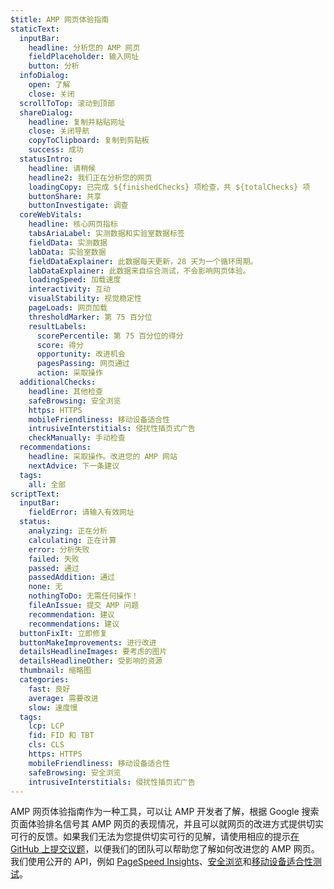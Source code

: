 ```yaml
---
$title: AMP 网页体验指南
staticText:
  inputBar:
    headline: 分析您的 AMP 网页
    fieldPlaceholder: 输入网址
    button: 分析
  infoDialog:
    open: 了解
    close: 关闭
  scrollToTop: 滚动到顶部
  shareDialog:
    headline: 复制并粘贴网址
    close: 关闭导航
    copyToClipboard: 复制到剪贴板
    success: 成功
  statusIntro:
    headline: 请稍候
    headline2: 我们正在分析您的网页
    loadingCopy: 已完成 ${finishedChecks} 项检查，共 ${totalChecks} 项
    buttonShare: 共享
    buttonInvestigate: 调查
  coreWebVitals:
    headline: 核心网页指标
    tabsAriaLabel: 实测数据和实验室数据标签
    fieldData: 实测数据
    labData: 实验室数据
    fieldDataExplainer: 此数据每天更新，28 天为一个循环周期。
    labDataExplainer: 此数据来自综合测试，不会影响网页体验。
    loadingSpeed: 加载速度
    interactivity: 互动
    visualStability: 视觉稳定性
    pageLoads: 网页加载
    thresholdMarker: 第 75 百分位
    resultLabels:
      scorePercentile: 第 75 百分位的得分
      score: 得分
      opportunity: 改进机会
      pagesPassing: 网页通过
      action: 采取操作
  additionalChecks:
    headline: 其他检查
    safeBrowsing: 安全浏览
    https: HTTPS
    mobileFriendliness: 移动设备适合性
    intrusiveInterstitials: 侵扰性插页式广告
    checkManually: 手动检查
  recommendations:
    headline: 采取操作。改进您的 AMP 网站
    nextAdvice: 下一条建议
  tags:
    all: 全部
scriptText:
  inputBar:
    fieldError: 请输入有效网址
  status:
    analyzing: 正在分析
    calculating: 正在计算
    error: 分析失败
    failed: 失败
    passed: 通过
    passedAddition: 通过
    none: 无
    nothingToDo: 无需任何操作！
    fileAnIssue: 提交 AMP 问题
    recommendation: 建议
    recommendations: 建议
  buttonFixIt: 立即修复
  buttonMakeImprovements: 进行改进
  detailsHeadlineImages: 要考虑的图片
  detailsHeadlineOther: 受影响的资源
  thumbnail: 缩略图
  categories:
    fast: 良好
    average: 需要改进
    slow: 速度慢
  tags:
    lcp: LCP
    fid: FID 和 TBT
    cls: CLS
    https: HTTPS
    mobileFriendliness: 移动设备适合性
    safeBrowsing: 安全浏览
    intrusiveInterstitials: 侵扰性插页式广告
---
```


AMP 网页体验指南作为一种工具，可以让 AMP 开发者了解，根据 Google 搜索页面体验排名信号其 AMP 网页的表现情况，并且可以就网页的改进方式提供切实可行的反馈。如果我们无法为您提供切实可行的见解，请使用相应的提示[在 GitHub 上提交议题](https://github.com/ampproject/amphtml/issues/new?assignees=&labels=Type:+Page+experience&template=page-experience.md&title=Page+experience+issue)，以便我们的团队可以帮助您了解如何改进您的 AMP 网页。我们使用公开的 API，例如 [PageSpeed Insights](https://developers.google.com/speed/pagespeed/insights/)、[安全浏览](https://developers.google.com/safe-browsing/v4/lookup-api)和[移动设备适合性测试](https://search.google.com/test/mobile-friendly)。
